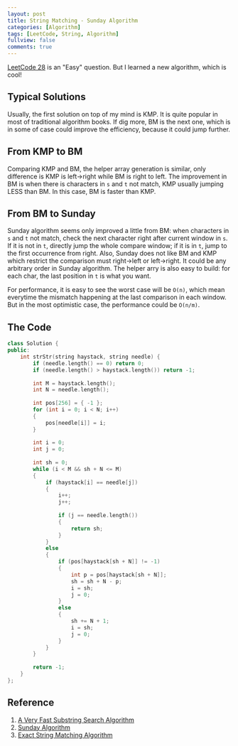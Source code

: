 ```yaml
---
layout: post
title: String Matching - Sunday Algorithm
categories: [Algorithm]
tags: [LeetCode, String, Algorithm]
fullview: false
comments: true
---
```


[LeetCode 28](https://leetcode.com/problems/implement-strstr/description/) is an "Easy" question. But I learned a new algorithm, which is cool!

## Typical Solutions

Usually, the first solution on top of my mind is KMP. It is quite popular in most of traditional algorithm books. If dig more, BM is the next one, which is in some of case could improve the efficiency, because it could jump further.

## From KMP to BM

Comparing KMP and BM, the helper array generation is similar, only difference is KMP is left->right while BM is right to left. The improvement in BM is when there is characters in `s` and `t` not match, KMP usually jumping LESS than BM. In this case, BM is faster than KMP.

## From BM to Sunday

Sunday algorithm seems only improved a little from BM: when characters in `s` and `t` not match, check the next character right after current window in  `s`. If it is not in `t`, directly jump the whole compare window; if it is in `t`, jump to the first occurrence from right. Also, Sunday does not like BM and KMP which restrict the comparison must right->left or left->right. It could be any arbitrary order in Sunday algorithm. The helper arry is also easy to build: for each char, the last position in `t` is what you want.

For performance, it is easy to see the worst case will be `O(n)`, which mean everytime the mismatch happening at the last comparison in each window. But in the most optimistic case, the performance could be `O(n/m)`.

## The Code

```C++
class Solution {
public:
    int strStr(string haystack, string needle) {
        if (needle.length() == 0) return 0;
        if (needle.length() > haystack.length()) return -1;
        
        int M = haystack.length();
        int N = needle.length();
        
        int pos[256] = { -1 };        
        for (int i = 0; i < N; i++)
        {
            pos[needle[i]] = i;
        }
        
        int i = 0; 
        int j = 0;
        
        int sh = 0;        
        while (i < M && sh + N <= M)
        {
            if (haystack[i] == needle[j])
            {
                i++;
                j++;
                
                if (j == needle.length())
                {
                    return sh;
                }
            }
            else
            {
                if (pos[haystack[sh + N]] != -1)
                {
                    int p = pos[haystack[sh + N]]; 
                    sh = sh + N - p;
                    i = sh;
                    j = 0;
                }
                else
                {
                    sh += N + 1;
                    i = sh;
                    j = 0;
                }
            }
        }
        
        return -1;
    }
};
```

## Reference

1. [A Very Fast Substring Search Algorithm](https://csclub.uwaterloo.ca/~pbarfuss/p132-sunday.pdf)
2. [Sunday Algorithm](http://www.inf.fh-flensburg.de/lang/algorithmen/pattern/sundayen.htm)
3. [Exact String Matching Algorithm](http://www-igm.univ-mlv.fr/~lecroq/string/)